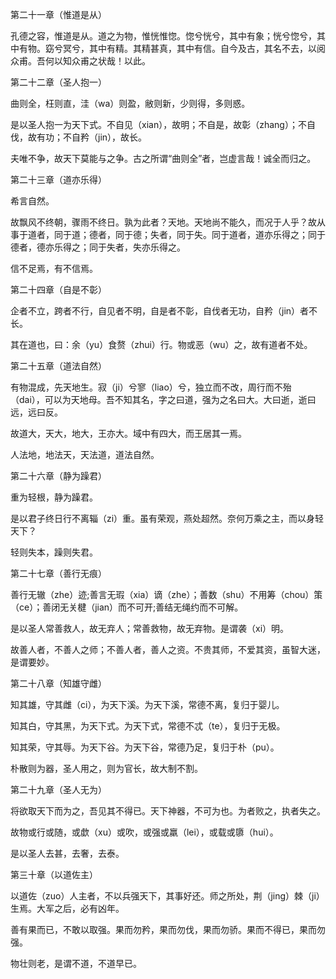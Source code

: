 第二十一章（惟道是从）

孔德之容，惟道是从。道之为物，惟恍惟惚。惚兮恍兮，其中有象；恍兮惚兮，其中有物。窈兮冥兮，其中有精。其精甚真，其中有信。自今及古，其名不去，以阅众甫。吾何以知众甫之状哉！以此。

第二十二章（圣人抱一）

曲则全，枉则直，洼（wa）则盈，敝则新，少则得，多则惑。

是以圣人抱一为天下式。不自见（xian），故明；不自是，故彰（zhang）；不自伐，故有功；不自矜（jin），故长。

夫唯不争，故天下莫能与之争。古之所谓“曲则全”者，岂虚言哉！诚全而归之。

第二十三章（道亦乐得）

希言自然。

故飘风不终朝，骤雨不终日。孰为此者？天地。天地尚不能久，而况于人乎？故从事于道者，同于道；德者，同于德；失者，同于失。同于道者，道亦乐得之；同于德者，德亦乐得之；同于失者，失亦乐得之。

信不足焉，有不信焉。

第二十四章（自是不彰）

企者不立，跨者不行，自见者不明，自是者不彰，自伐者无功，自矜（jin）者不长。

其在道也，曰：余（yu）食赘（zhui）行。物或恶（wu）之，故有道者不处。

第二十五章（道法自然）

有物混成，先天地生。寂（ji）兮寥（liao）兮，独立而不改，周行而不殆（dai），可以为天地母。吾不知其名，字之曰道，强为之名曰大。大曰逝，逝曰远，远曰反。

故道大，天大，地大，王亦大。域中有四大，而王居其一焉。

人法地，地法天，天法道，道法自然。

第二十六章（静为躁君）

重为轻根，静为躁君。

是以君子终日行不离辎（zi）重。虽有荣观，燕处超然。奈何万乘之主，而以身轻天下？

轻则失本，躁则失君。

第二十七章（善行无痕）

善行无辙（zhe）迹;善言无瑕（xia）谪（zhe）；善数（shu）不用筹（chou）策（ce）；善闭无关楗（jian）而不可开;善结无绳约而不可解。

是以圣人常善救人，故无弃人；常善救物，故无弃物。是谓袭（xi）明。

故善人者，不善人之师；不善人者，善人之资。不贵其师，不爱其资，虽智大迷，是谓要妙。

第二十八章（知雄守雌）

知其雄，守其雌（ci），为天下溪。为天下溪，常德不离，复归于婴儿。

知其白，守其黑，为天下式。为天下式，常德不忒（te），复归于无极。

知其荣，守其辱。为天下谷。为天下谷，常德乃足，复归于朴（pu）。

朴散则为器，圣人用之，则为官长，故大制不割。

第二十九章（圣人无为）

将欲取天下而为之，吾见其不得已。天下神器，不可为也。为者败之，执者失之。

故物或行或随，或歔（xu）或吹，或强或羸（lei），或载或隳（hui）。

是以圣人去甚，去奢，去泰。

第三十章（以道佐主）

以道佐（zuo）人主者，不以兵强天下，其事好还。师之所处，荆（jing）棘（ji）生焉。大军之后，必有凶年。

善有果而已，不敢以取强。果而勿矜，果而勿伐，果而勿骄。果而不得已，果而勿强。

物壮则老，是谓不道，不道早已。

